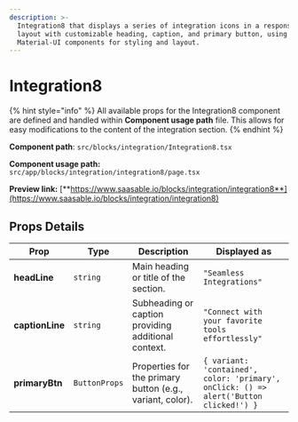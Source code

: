 ```yaml
---
description: >-
  Integration8 that displays a series of integration icons in a responsive
  layout with customizable heading, caption, and primary button, using
  Material-UI components for styling and layout.
---
```


# Integration8

{% hint style="info" %}
All available props for the Integration8 component are defined and handled within **Component usage path** file. This allows for easy modifications to the content of the integration section.
{% endhint %}

**Component path**: `src/blocks/integration/Integration8.tsx`

**Component usage path:**  `src/app/blocks/integration/integration8/page.tsx`

**Preview link:** [**https://www.saasable.io/blocks/integration/integration8**](https://www.saasable.io/blocks/integration/integration8)

## Props Details

| Prop            | Type          | Description                                               | Displayed as                                                                          |
| --------------- | ------------- | --------------------------------------------------------- | ------------------------------------------------------------------------------------- |
| **headLine**    | `string`      | Main heading or title of the section.                     | `"Seamless Integrations"`                                                             |
| **captionLine** | `string`      | Subheading or caption providing additional context.       | `"Connect with your favorite tools effortlessly"`                                     |
| **primaryBtn**  | `ButtonProps` | Properties for the primary button (e.g., variant, color). | `{ variant: 'contained', color: 'primary', onClick: () => alert('Button clicked!') }` |
